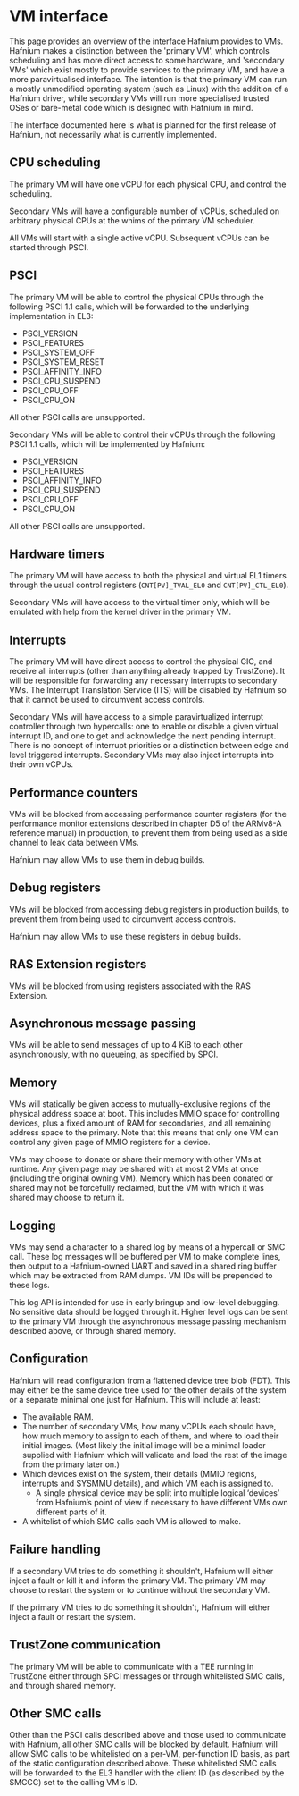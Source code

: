 # VM interface

This page provides an overview of the interface Hafnium provides to VMs. Hafnium
makes a distinction between the 'primary VM', which controls scheduling and has
more direct access to some hardware, and 'secondary VMs' which exist mostly to
provide services to the primary VM, and have a more paravirtualised interface.
The intention is that the primary VM can run a mostly unmodified operating
system (such as Linux) with the addition of a Hafnium driver, while secondary
VMs will run more specialised trusted OSes or bare-metal code which is designed
with Hafnium in mind.

The interface documented here is what is planned for the first release of
Hafnium, not necessarily what is currently implemented.

## CPU scheduling

The primary VM will have one vCPU for each physical CPU, and control the
scheduling.

Secondary VMs will have a configurable number of vCPUs, scheduled on arbitrary
physical CPUs at the whims of the primary VM scheduler.

All VMs will start with a single active vCPU. Subsequent vCPUs can be started
through PSCI.

## PSCI

The primary VM will be able to control the physical CPUs through the following
PSCI 1.1 calls, which will be forwarded to the underlying implementation in EL3:

*   PSCI_VERSION
*   PSCI_FEATURES
*   PSCI_SYSTEM_OFF
*   PSCI_SYSTEM_RESET
*   PSCI_AFFINITY_INFO
*   PSCI_CPU_SUSPEND
*   PSCI_CPU_OFF
*   PSCI_CPU_ON

All other PSCI calls are unsupported.

Secondary VMs will be able to control their vCPUs through the following PSCI 1.1
calls, which will be implemented by Hafnium:

*   PSCI_VERSION
*   PSCI_FEATURES
*   PSCI_AFFINITY_INFO
*   PSCI_CPU_SUSPEND
*   PSCI_CPU_OFF
*   PSCI_CPU_ON

All other PSCI calls are unsupported.

## Hardware timers

The primary VM will have access to both the physical and virtual EL1 timers
through the usual control registers (`CNT[PV]_TVAL_EL0` and `CNT[PV]_CTL_EL0`).

Secondary VMs will have access to the virtual timer only, which will be emulated
with help from the kernel driver in the primary VM.

## Interrupts

The primary VM will have direct access to control the physical GIC, and receive
all interrupts (other than anything already trapped by TrustZone). It will be
responsible for forwarding any necessary interrupts to secondary VMs. The
Interrupt Translation Service (ITS) will be disabled by Hafnium so that it
cannot be used to circumvent access controls.

Secondary VMs will have access to a simple paravirtualized interrupt controller
through two hypercalls: one to enable or disable a given virtual interrupt ID,
and one to get and acknowledge the next pending interrupt. There is no concept
of interrupt priorities or a distinction between edge and level triggered
interrupts. Secondary VMs may also inject interrupts into their own vCPUs.

## Performance counters

VMs will be blocked from accessing performance counter registers (for the
performance monitor extensions described in chapter D5 of the ARMv8-A reference
manual) in production, to prevent them from being used as a side channel to leak
data between VMs.

Hafnium may allow VMs to use them in debug builds.

## Debug registers

VMs will be blocked from accessing debug registers in production builds, to
prevent them from being used to circumvent access controls.

Hafnium may allow VMs to use these registers in debug builds.

## RAS Extension registers

VMs will be blocked from using registers associated with the RAS Extension.

## Asynchronous message passing

VMs will be able to send messages of up to 4 KiB to each other asynchronously,
with no queueing, as specified by SPCI.

## Memory

VMs will statically be given access to mutually-exclusive regions of the
physical address space at boot. This includes MMIO space for controlling
devices, plus a fixed amount of RAM for secondaries, and all remaining address
space to the primary. Note that this means that only one VM can control any
given page of MMIO registers for a device.

VMs may choose to donate or share their memory with other VMs at runtime. Any
given page may be shared with at most 2 VMs at once (including the original
owning VM). Memory which has been donated or shared may not be forcefully
reclaimed, but the VM with which it was shared may choose to return it.

## Logging

VMs may send a character to a shared log by means of a hypercall or SMC call.
These log messages will be buffered per VM to make complete lines, then output
to a Hafnium-owned UART and saved in a shared ring buffer which may be extracted
from RAM dumps. VM IDs will be prepended to these logs.

This log API is intended for use in early bringup and low-level debugging. No
sensitive data should be logged through it. Higher level logs can be sent to the
primary VM through the asynchronous message passing mechanism described above,
or through shared memory.

## Configuration

Hafnium will read configuration from a flattened device tree blob (FDT). This
may either be the same device tree used for the other details of the system or a
separate minimal one just for Hafnium. This will include at least:

*   The available RAM.
*   The number of secondary VMs, how many vCPUs each should have, how much
    memory to assign to each of them, and where to load their initial images.
    (Most likely the initial image will be a minimal loader supplied with
    Hafnium which will validate and load the rest of the image from the primary
    later on.)
*   Which devices exist on the system, their details (MMIO regions, interrupts
    and SYSMMU details), and which VM each is assigned to.
    *   A single physical device may be split into multiple logical ‘devices’
        from Hafnium’s point of view if necessary to have different VMs own
        different parts of it.
*   A whitelist of which SMC calls each VM is allowed to make.

## Failure handling

If a secondary VM tries to do something it shouldn't, Hafnium will either inject
a fault or kill it and inform the primary VM. The primary VM may choose to
restart the system or to continue without the secondary VM.

If the primary VM tries to do something it shouldn't, Hafnium will either inject
a fault or restart the system.

## TrustZone communication

The primary VM will be able to communicate with a TEE running in TrustZone
either through SPCI messages or through whitelisted SMC calls, and through
shared memory.

## Other SMC calls

Other than the PSCI calls described above and those used to communicate with
Hafnium, all other SMC calls will be blocked by default. Hafnium will allow SMC
calls to be whitelisted on a per-VM, per-function ID basis, as part of the
static configuration described above. These whitelisted SMC calls will be
forwarded to the EL3 handler with the client ID (as described by the SMCCC) set
to the calling VM's ID.
